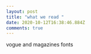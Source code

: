 ```yaml
---
layout: post
title: "what we read "
date: 2020-10-12T16:38:46.884Z
comments: true
---
```

vogue and magazines fonts